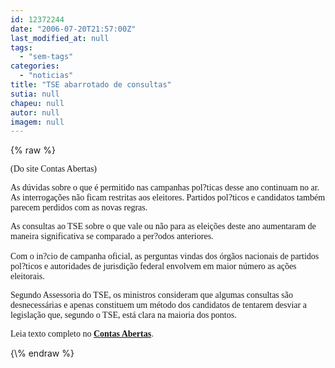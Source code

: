 ```yaml
---
id: 12372244
date: "2006-07-20T21:57:00Z"
last_modified_at: null
tags:
  - "sem-tags"
categories:
  - "noticias"
title: "TSE abarrotado de consultas"
sutia: null
chapeu: null
autor: null
imagem: null
---
```

{\% raw %}
<p><P><FONT face=Verdana>(Do site Contas Abertas)</FONT></P></p>
<p><P><FONT face=Verdana>As dúvidas sobre o que é permitido nas campanhas pol?ticas desse ano continuam no ar. As interrogações não ficam restritas aos eleitores. Partidos pol?ticos e candidatos também parecem perdidos com as novas regras. </FONT></P></p>
<p><P><FONT face=Verdana>As consultas ao TSE sobre o que vale ou não para as eleições deste ano aumentaram de maneira significativa se comparado a per?odos anteriores.<BR><BR>Com o in?cio de campanha oficial, as perguntas vindas dos órgãos nacionais de partidos pol?ticos e autoridades de jurisdição federal envolvem em maior número as ações eleitorais. </FONT></P></p>
<p><P><FONT face=Verdana>Segundo Assessoria do TSE, os ministros consideram que algumas consultas são desnecessárias e apenas constituem um método dos candidatos de tentarem desviar a legislação que, segundo o TSE, está clara na maioria dos pontos.</FONT></P></p>
<p><P><FONT face=Verdana>Leia texto completo no <STRONG><A href=\"https://contasabertas.uol.com.br/noticias/detalhes_noticias.asp?auto=1445\" target=_blank>Contas Abertas</A></STRONG>.</FONT></P> </p>
{\% endraw %}